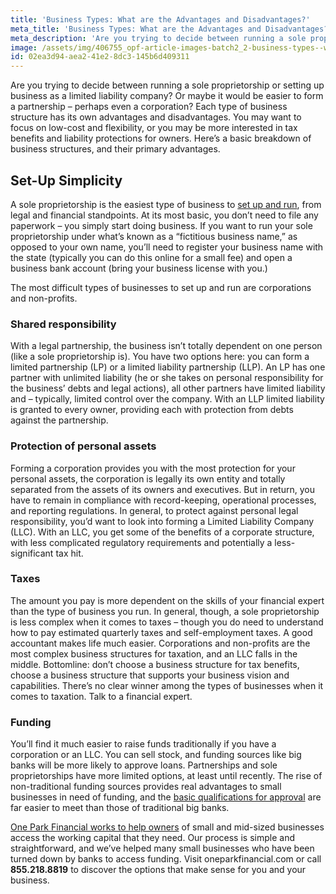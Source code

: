```yaml
---
title: 'Business Types: What are the Advantages and Disadvantages?'
meta_title: 'Business Types: What are the Advantages and Disadvantages?'
meta_description: 'Are you trying to decide between running a sole proprietorship or setting up business as a limited liability company?  Or maybe it would be easier to form a partnership – perhaps even a corporation? Each type of business structure has its own advantages and disadvantages. You may want to focus on low-cost and flexibility, or you may be more interested in tax benefits and liability protections for owners.'
image: /assets/img/406755_opf-article-images-batch2_2-business-types--what-are-the-advantages-and-disadvantages.png
id: 02ea3d94-aea2-41e2-8dc3-145b6d409311
---
```

Are you trying to decide between running a sole proprietorship or setting up business as a limited liability company?  Or maybe it would be easier to form a partnership – perhaps even a corporation? Each type of business structure has its own advantages and disadvantages. You may want to focus on low-cost and flexibility, or you may be more interested in tax benefits and liability protections for owners. Here’s a basic breakdown of business structures, and their primary advantages. 

## Set-Up Simplicity

A sole proprietorship is the easiest type of business to [set up and run](https://www.oneparkfinancial.com/blog/writing-a-business-plan), from legal and financial standpoints. At its most basic, you don’t need to file any paperwork – you simply start doing business. If you want to run your sole proprietorship under what’s known as a “fictitious business name,” as opposed to your own name, you’ll need to register your business name with the state (typically you can do this online for a small fee) and open a business bank account (bring your business license with you.) 

The most difficult types of businesses to set up and run are corporations and non-profits.

### Shared responsibility 

With a legal partnership, the business isn’t totally dependent on one person (like a sole proprietorship is). You have two options here: you can form a limited partnership (LP) or a limited liability partnership (LLP). An LP has one partner with unlimited liability (he or she takes on personal responsibility for the business’ debts and legal actions), all other partners have limited liability and – typically, limited control over the company. With an LLP limited liability is granted to every owner, providing each with protection from debts against the partnership. 

### Protection of personal assets

Forming a corporation provides you with the most protection for your personal assets, the corporation is legally its own entity and totally separated from the assets of its owners and executives. But in return, you have to remain in compliance with record-keeping, operational processes, and reporting regulations. In general, to protect against personal legal responsibility, you’d want to look into forming a Limited Liability Company (LLC). With an LLC, you get some of the benefits of a corporate structure, with less complicated regulatory requirements and potentially a less-significant tax hit.

### Taxes

The amount you pay is more dependent on the skills of your financial expert than the type of business you run. In general, though, a sole proprietorship is less complex when it comes to taxes – though you do need to understand how to pay estimated quarterly taxes and self-employment taxes. A good accountant makes life much easier. Corporations and non-profits are the most complex business structures for taxation, and an LLC falls in the middle. Bottomline: don’t choose a business structure for tax benefits, choose a business structure that supports your business vision and capabilities. There’s no clear winner among the types of businesses when it comes to taxation. Talk to a financial expert.

### Funding

You’ll find it much easier to raise funds traditionally if you have a corporation or an LLC. You can sell stock, and funding sources like big banks will be more likely to approve loans. Partnerships and sole proprietorships have more limited options, at least until recently. The rise of non-traditional funding sources provides real advantages to small businesses in need of funding, and the [basic qualifications for approval](https://www.oneparkfinancial.com/pre-qualification) are far easier to meet than those of traditional big banks. 

[One Park Financial works to help owners](https://www.oneparkfinancial.com/how-it-works) of small and mid-sized businesses access the working capital that they need. Our process is simple and straightforward, and we’ve helped many small businesses who have been turned down by banks to access funding. Visit oneparkfinancial.com or call **855.218.8819** to discover the options that make sense for you and your business.